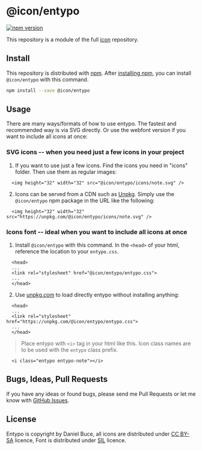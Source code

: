 # @icon/entypo

[![npm version](https://img.shields.io/npm/v/@icon/entypo.svg)](https://www.npmjs.org/package/@icon/entypo)

This repository is a module of the full [icon][icon] repository.

## Install

This repository is distributed with [npm]. After [installing npm][install-npm], you can install `@icon/entypo` with this command.

```bash
npm install --save @icon/entypo
```

## Usage

There are many ways/formats of how to use entypo. The fastest and recommended way is via SVG directly. Or use the webfont version if you want to include all icons at once:

### SVG icons -- when you need just a few icons in your project

  1. If you want to use just a few icons. Find the icons you need in "icons" folder. Then use them as regular images:

```
  <img height="32" width="32" src="@icon/entypo/icons/note.svg" />
```

  2. Icons can be served from a CDN such as [Unpkg][Unpkg]. Simply use the `@icon/entypo` npm package in the URL like the following:

```
  <img height="32" width="32" src="https://unpkg.com/@icon/entypo/icons/note.svg" />
```

### Icons font -- ideal when you want to include all icons at once

  1. Install `@icon/entypo` with this command. In the `<head>` of your html, reference the location to your `entypo.css`.

```
  <head>
  ...
  <link rel="stylesheet" href="@icon/entypo/entypo.css">
  ...
  </head>
```

  2. Use [unpkg.com][Unpkg] to load directly entypo without installing anything:

```
  <head>
  ...
  <link rel="stylesheet" href="https://unpkg.com/@icon/entypo/entypo.css">
  ...
  </head>
```

> Place entypo with `<i>` tag in your html like this. Icon class names are to be used with the `entypo` class prefix.

```
  <i class="entypo entypo-note"></i>
```


## Bugs, Ideas, Pull Requests

If you have any ideas or found bugs, please send me Pull Requests or let me know with [GitHub Issues][github issues].

## License

Entypo is copyright by Daniel Buce, all icons are distributed under [CC BY-SA](http://creativecommons.org/licenses/by-sa/3.0/) licence, Font is distributed under [SIL](http://scripts.sil.org/cms/scripts/page.php?site_id=nrsi&id=OFL) licence.

[icon]: https://github.com/thecreation/icons
[npm]: https://www.npmjs.com/
[install-npm]: https://docs.npmjs.com/getting-started/installing-node
[sass]: http://sass-lang.com/
[github issues]: https://github.com/thecreation/icons/issues
[Unpkg]: https://unpkg.com